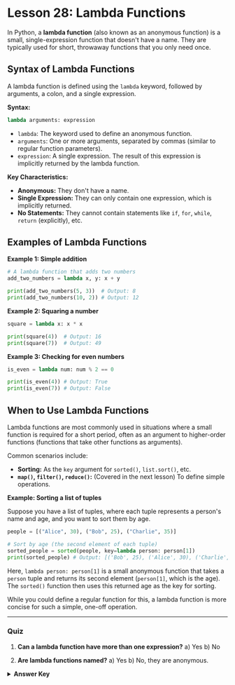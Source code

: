 # Lesson 28: Lambda Functions

In Python, a **lambda function** (also known as an anonymous function) is a small, single-expression function that doesn't have a name. They are typically used for short, throwaway functions that you only need once.

## Syntax of Lambda Functions

A lambda function is defined using the `lambda` keyword, followed by arguments, a colon, and a single expression.

**Syntax:**

```python
lambda arguments: expression
```

*   `lambda`: The keyword used to define an anonymous function.
*   `arguments`: One or more arguments, separated by commas (similar to regular function parameters).
*   `expression`: A single expression. The result of this expression is implicitly returned by the lambda function.

**Key Characteristics:**

*   **Anonymous:** They don't have a name.
*   **Single Expression:** They can only contain one expression, which is implicitly returned.
*   **No Statements:** They cannot contain statements like `if`, `for`, `while`, `return` (explicitly), etc.

## Examples of Lambda Functions

**Example 1: Simple addition**

```python
# A lambda function that adds two numbers
add_two_numbers = lambda x, y: x + y

print(add_two_numbers(5, 3))  # Output: 8
print(add_two_numbers(10, 2)) # Output: 12
```

**Example 2: Squaring a number**

```python
square = lambda x: x * x

print(square(4))  # Output: 16
print(square(7))  # Output: 49
```

**Example 3: Checking for even numbers**

```python
is_even = lambda num: num % 2 == 0

print(is_even(4)) # Output: True
print(is_even(7)) # Output: False
```

## When to Use Lambda Functions

Lambda functions are most commonly used in situations where a small function is required for a short period, often as an argument to higher-order functions (functions that take other functions as arguments).

Common scenarios include:

*   **Sorting:** As the `key` argument for `sorted()`, `list.sort()`, etc.
*   **`map()`, `filter()`, `reduce()`:** (Covered in the next lesson) To define simple operations.

**Example: Sorting a list of tuples**

Suppose you have a list of tuples, where each tuple represents a person's name and age, and you want to sort them by age.

```python
people = [("Alice", 30), ("Bob", 25), ("Charlie", 35)]

# Sort by age (the second element of each tuple)
sorted_people = sorted(people, key=lambda person: person[1])
print(sorted_people) # Output: [('Bob', 25), ('Alice', 30), ('Charlie', 35)]
```

Here, `lambda person: person[1]` is a small anonymous function that takes a `person` tuple and returns its second element (`person[1]`, which is the age). The `sorted()` function then uses this returned age as the key for sorting.

While you could define a regular function for this, a lambda function is more concise for such a simple, one-off operation.

--- 

### Quiz

1.  **Can a lambda function have more than one expression?**
    a) Yes
    b) No

2.  **Are lambda functions named?**
    a) Yes
    b) No, they are anonymous.

<details>
  <summary><b>Answer Key</b></summary>
  1. b
  2. b
</details>